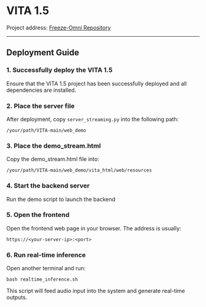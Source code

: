 # VITA 1.5

Project address: [Freeze-Omni Repository](https://github.com/VITA-MLLM/VITA) 

---

## Deployment Guide

### 1. Successfully deploy the VITA 1.5
Ensure that the VITA 1.5 project has been successfully deployed and all dependencies are installed.

### 2. Place the server file
After deployment, copy `server_streaming.py` into the following path:

`/your/path/VITA-main/web_demo`

### 3. Place the demo_stream.html
Copy the demo_stream.html file into:

`/your/path/VITA-main/web_demo/vita_html/web/resources`

### 4. Start the backend server
Run the demo script to launch the backend

### 5. Open the frontend
Open the frontend web page in your browser.
The address is usually: 

`https://<your-server-ip>:<port>`

### 6. Run real-time inference

Open another terminal and run:

```
bash realtime_inference.sh
```

This script will feed audio input into the system and generate real-time outputs.